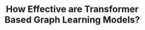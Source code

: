 ---
dual: True
name1: Yusu Wang
email1: yusuwang@ucsd.edu
photo1: assets/images/yusu.jpeg
website1: yusu.belkin-wang.org


name2: Gal Mishne
email2: gmishne@ucsd.edu
photo2: assets/images/mishne.jpeg
website2: http://mishne.ucsd.edu/
domain: A16
title: How Effective are Transformer Based Graph Learning Models? 
bio: "Yusu Wang is a professor in HDSI. She is primarily interested in geometric and topological data analysis, especially graph learning, geometric deep learning, and so on. In general, she would like to develop efficient and effective learning models for complex data, and graphs (as well as point clouds data) constitute one particular type of data that she is interested in.
<br><br>
Gal Mishne is an assistant professor in HDSI. Her research is on geometric data analysis and  focuses on modeling data as lying on a graph or being sampled from a (nonlinear) manifold. Her research group develops methods that take this geometry into account in order to process, analyze, and visualize high-dimensional data. She primarily collaborates with neuroscientists and other biomedical researchers, to apply models and methods to real-world data.
 "
description: "Graph data are ubiquitous across a broad range of applications in science and engineering. In recent years, there has been a tremendous amount of development in efficient neural network models for learning and optimization on graphs. Two families of popular models are: Message passing graph neural networks, and Graph transformer-based models. In particular, with the success of transformer architectures in many other types of data, especially in large language models, it is natural to ask whether graph-transformers can achieve a similar success. On the other hand, originally transformers are not defined for graph data, and in order to use them to handle graph (or point-cloud data), one has to inject graph topology into the model in some way. The ultimate goal of this project is to explore the relative pros and cons of using different graph transformer models for graph learning tasks. In Quarter 1, the students will get familiar with several baseline graph transformer models and understand the underlying principles. In Quarter 2, they will work on different (potentially novel) ways to inject graph information to the transformer and compare the performance, and potentially apply to novel data sets and tasks. 
"
summer: "Please check out pytorch geometric (https://pytorch-geometric.readthedocs.io/en/latest/) on graph learning models, read about simple models such as GCN and GAT.
"
oldstudent: https://drug-repurposing-gnn.github.io/Drug-Repurposing-Website/
prerequisites: Students should already have experience with neural network models (e.g., CNNs, RNNs, or best but not required, GNNs). Solid knowledge of linear algebra and graph theory is preferred.
time: Wednesday 9-10AM, In-Person
style: We expect students to be self motivated to do the reading and coding tasks in Q1 and to take ownership of their projects in Q2, with our support. Students are expected to treat the project seriously and devote sufficient time to making weekly progress toward their goals. We are always happy to discuss and help problem-solve.
seats: 10 (recently expanded)
tag: Theoretical Foundations
---